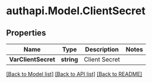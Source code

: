# authapi.Model.ClientSecret

## Properties

Name | Type | Description | Notes
------------ | ------------- | ------------- | -------------
**VarClientSecret** | **string** | Client Secret | 

[[Back to Model list]](../README.md#documentation-for-models) [[Back to API list]](../README.md#documentation-for-api-endpoints) [[Back to README]](../README.md)

